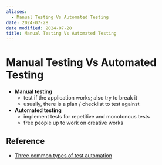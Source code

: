 ```yaml
---
aliases:
  - Manual Testing Vs Automated Testing
date: 2024-07-28
date modified: 2024-07-28
title: Manual Testing Vs Automated Testing
---
```


# Manual Testing Vs Automated Testing

- **Manual testing**
	- test if the application works; also try to break it
	- usually, there is a plan / checklist to test against
- **Automated testing**
	- implement tests for repetitive and monotonous tests
	- free people up to work on creative works

## Reference

- [Three common types of test automation](https://web.dev/ta-types/)

